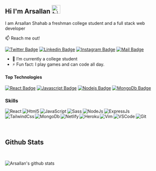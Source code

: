 ## Hi I'm Arsallan <img src="https://user-images.githubusercontent.com/1303154/88677602-1635ba80-d120-11ea-84d8-d263ba5fc3c0.gif" width="28px" height="28px" alt="hi">

I am Arsallan Shahab a freshman college student and a full stack web developer

:mailbox: Reach me out!

[![Twitter Badge](https://img.shields.io/badge/-@ArsallanMd-1ca0f1?style=flat&labelColor=1ca0f1&logo=twitter&logoColor=white&link=https://twitter.com/ArsallanMd)](https://twitter.com/ArsallanMd) [![Linkedin Badge](https://img.shields.io/badge/-@arsallan-0e76a8?style=flat&labelColor=0e76a8&logo=linkedin&logoColor=white)](https://www.linkedin.com/in/arsallan-shahab/) [![Instagram Badge](https://img.shields.io/badge/-@arsallan.se-e84393?style=flat&labelColor=e84393&logo=instagram&logoColor=white)](https://instagram.com/arsallan.se) [![Mail Badge](https://img.shields.io/badge/-mdarsallan-c0392b?style=flat&labelColor=c0392b&logo=gmail&logoColor=white)](mailto:mdarsallan@gmail.com)

- 🔭 I’m currently a college student
- ⚡ Fun fact: I play games and can code all day.

#### Top Technologies

[![React Badge](https://img.shields.io/badge/-React-61DBFB?style=for-the-badge&labelColor=black&logo=react&logoColor=61DBFB)](#) [![Javascript Badge](https://img.shields.io/badge/-Javascript-F0DB4F?style=for-the-badge&labelColor=black&logo=javascript&logoColor=F0DB4F)](#) [![Nodejs Badge](https://img.shields.io/badge/-Nodejs-3C873A?style=for-the-badge&labelColor=black&logo=node.js&logoColor=3C873A)](#) [![MongoDb Badge](	https://img.shields.io/badge/MongoDB-4EA94B?style=for-the-badge&logo=mongodb&logoColor=white)](#)

### Skills

<img align="left" alt="React" src="https://img.shields.io/badge/React-20232A?style=for-the-badge&logo=react&logoColor=61DAFB" />

<img align="left" alt="Html5" src="https://img.shields.io/badge/HTML5-E34F26?style=for-the-badge&logo=html5&logoColor=white
" />

<img align="left" alt="JavaScript" src="https://img.shields.io/badge/JavaScript-F7DF1E?style=for-the-badge&logo=javascript&logoColor=black" />

<img align="left" alt="Sass" src="https://img.shields.io/badge/Sass-CC6699?style=for-the-badge&logo=sass&logoColor=white" />

<img align="left" alt="NodeJs" src="https://img.shields.io/badge/Node.js-43853D?style=for-the-badge&logo=node.js&logoColor=white" />

<img align="left" alt="ExpressJs" src="https://img.shields.io/badge/Express.js-404D59?style=for-the-badge" />

<img align="left" alt="TailwindCss" src="https://img.shields.io/badge/Tailwind_CSS-38B2AC?style=for-the-badge&logo=tailwind-css&logoColor=white" />

<img align="left" alt="MongoDb" src="https://img.shields.io/badge/MongoDB-4EA94B?style=for-the-badge&logo=mongodb&logoColor=white" />

<img align="left" alt="Netlify" src="https://img.shields.io/badge/Netlify-00C7B7?style=for-the-badge&logo=netlify&logoColor=white" />

<img align="left" alt="Heroku" src="https://img.shields.io/badge/Heroku-430098?style=for-the-badge&logo=heroku&logoColor=white" />

<img align="left" alt="Vim" src="https://img.shields.io/badge/VIM-%2311AB00.svg?&style=for-the-badge&logo=vim&logoColor=white" />

<img align="left" alt="VSCode" src="https://img.shields.io/badge/Visual_Studio-5C2D91?style=for-the-badge&logo=visual%20studio&logoColor=white" />

<img align="left" alt="Git" src="https://img.shields.io/badge/GIT-E44C30?style=for-the-badge&logo=git&logoColor=white" />

<br />
<br />
<br />
<br />

## Github Stats
<br />

![Arsallan's github stats](https://github-readme-stats.vercel.app/api?username=arsallanShahab&count_private=true&theme=gotham&hide=contribs,prs)

<!---
- 👀 I’m interested in Java, C++, Node, React, Angular, MongoDB
- 🌱 I’m currently learning C++,API's
- 💞️ I’m looking to collaborate on backened Projects
- 📫 How to reach me - mdarsallan@gmail.com
--->

<!---
arsallanShahab/arsallanShahab is a ✨ special ✨ repository because its `README.md` (this file) appears on your GitHub profile.
You can click the Preview link to take a look at your changes.
--->
